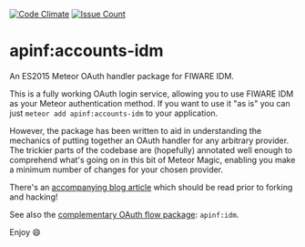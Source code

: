 [![Code Climate](https://codeclimate.com/github/apinf/apinf-accounts-fiware/badges/gpa.svg)](https://codeclimate.com/github/apinf/apinf-accounts-fiware)
[![Issue Count](https://codeclimate.com/github/apinf/apinf-accounts-fiware/badges/issue_count.svg)](https://codeclimate.com/github/apinf/apinf-accounts-fiware)

# apinf:accounts-idm

An ES2015 Meteor OAuth handler package for FIWARE IDM.

This is a fully working OAuth login service, allowing you to use FIWARE IDM as your Meteor authentication method. If you want to use it "as is" you can just `meteor add apinf:accounts-idm` to your application.

However, the package has been written to aid in understanding the mechanics of putting together an OAuth handler for any arbitrary provider. The trickier parts of the codebase are (hopefully) annotated well enough to comprehend what's going on in this bit of Meteor Magic, enabling you make a minimum number of changes for your chosen provider.

There's an [accompanying blog article](http://robfallows.github.io/2015/12/17/writing-an-oauth-2-handler.html) which should be read prior to forking and hacking!

See also the [complementary OAuth flow package](https://github.com/apinf/apinf-idm): `apinf:idm`.

Enjoy :smile:
